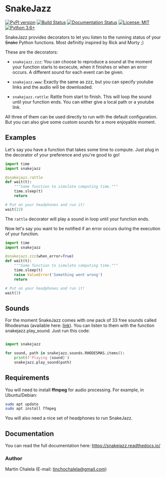 # SnakeJazz

[![PyPI version](https://badge.fury.io/py/snakejazz.svg)](https://badge.fury.io/py/snakejazz)
[![Build Status](https://travis-ci.com/mchalela/SnakeJazz.svg?branch=master)](https://travis-ci.com/mchalela/SnakeJazz)
[![Documentation Status](https://readthedocs.org/projects/snakejazz/badge/?version=latest)](https://snakejazz.readthedocs.io/en/latest/?badge=latest)
[![License: MIT](https://img.shields.io/badge/License-MIT-blue.svg)](https://opensource.org/licenses/MIT)
[![Python 3.6+](https://img.shields.io/badge/python-3.6+-blue.svg)](https://www.python.org/downloads/release/python-370/)

SnakeJazz provides decorators to let you listen to the running status of your ~~Snake~~ Python functions. Most definitly inspired by Rick and Morty ;)

These are the decorators:

 - `snakejazz.zzz`:
    You can choose to reproduce a sound at the moment your function starts to excecute, when it finishes or when an error occurs. A different sound for each event can be given. 

 - `snakejazz.www`:
    Exactly the same as zzz, but you can specify youtube links and the audio will be downloaded.

 - `snakejazz.rattle`:
    Rattle from start to finish. This will loop the sound until your function ends. You can either give a local path or a youtube link.

All three of them can be used directly to run with the default configuration. But you can also give some custom sounds for a more enjoyable moment.


## Examples
Let's say you have a function that takes some time to compute. Just plug in the decorator of your preference and you're good to go!

```python
import time
import snakejazz

@snakejazz.rattle
def wait(t):
    """Some function to simulate computing time."""
    time.sleep(t)
    return

# Put on your headphones and run it!
wait(22)
```
The `rattle` decorator will play a sound in loop until your function ends.


Now let's say you want to be notified if an error occurs during the execution of your function.
```python
import time
import snakejazz

@snakejazz.zzz(when_error=True)
def wait(t):
    """Some function to simulate computing time."""
    time.sleep(t)
    raise ValueError('Something went wrong')
    return

# Put on your headphones and run it!
wait(3)
```

## Sounds
For the moment SnakeJazz comes with one pack of 33 free sounds called Rhodesmas (available here: [link](https://freesound.org/people/rhodesmas/packs/17958/)). You can listen to them with the function snakejazz.play_sound. Just run this code:
```python

import snakejazz

for sound, path in snakejazz.sounds.RHODESMAS.items():
    print(f'Playing {sound}')
    snakejazz.play_sound(path)
```

## Requirements

You will need to install **ffmpeg** for audio processing.
For example, in Ubuntu/Debian:

```bash
sudo apt update
sudo apt install ffmpeg
```

You will also need a nice set of headphones to run SnakeJazz.

## Documentation
You can read the full documentation here: https://snakejazz.readthedocs.io/


### Author

Martin Chalela (E-mail: tinchochalela@gmail.com)
